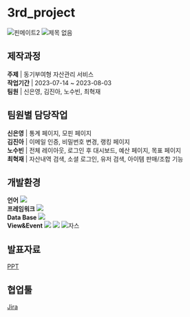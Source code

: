 # 3rd_project
![핀메이트2](https://github.com/PHP-506-Money/3rd_project/assets/126547900/33d22893-0e7b-49c1-8a2a-ff38810c42e1)
![제목 없음](https://github.com/PHP-506-Money/3rd_project/assets/126547900/8c5f8d32-733b-4027-b737-9f6fe674b018)

## 제작과정
__주제__ | 동기부여형 자산관리 서비스<br>
__작업기간__ | 2023-07-14 ~ 2023-08-03<br>
__팀원__ | 신은영, 김진아, 노수빈, 최혁재<br>

## 팀원별 담당작업
__신은영__ | 통계 페이지, 모핀 페이지<br>
__김진아__ | 이메일 인증, 비밀번호 변경, 랭킹 페이지<br>
__노수빈__ | 전체 레이아웃, 로그인 후 대시보드, 예산 페이지, 목표 페이지<br>
__최혁재__ | 자산내역 검색, 소셜 로그인, 유저 검색, 아이템 판매/조합 기능<br>

## 개발환경
__언어__ <img src="https://img.shields.io/badge/PHP-777BB4?style=flat-square&logo=php&logoColor=white"/><br>
__프레임워크__  <img src="https://img.shields.io/badge/Laravel-v9-orange?style=flat-square&logo=laravel&logoColor=white"><br>
__Data Base__  <img src="https://img.shields.io/badge/MariaDB-003545?style=flat-square&logo=mariaDB&logoColor=white"/><br>
__View&Event__  <img src="https://img.shields.io/badge/HTML5-E34F26?style=flat-square&logo=html5&logoColor=white"/> <img src="https://img.shields.io/badge/CSS3-1572B6?style=flat-square&logo=css3&logoColor=white"/> ![자스](https://github.com/PHP-506-Money/3rd_project/assets/126547900/0bda786b-76fa-4633-8fa6-fd784e8a06ba)
<br>

## 발표자료
[PPT](https://www.canva.com/design/DAFpnSI6ZK8/Gk4uoCfI-7-dKKoVfqFjGg/edit?utm_content=DAFpnSI6ZK8&utm_campaign=designshare&utm_medium=link2&utm_source=sharebutton)

## 협업툴
[Jira](https://php-506-money.atlassian.net/jira/software/projects/MV/boards/3/timeline?shared=&atlOrigin=eyJpIjoiMTBlMDZmZmM5ZDcyNDFhNmE0OTlmMzEyMWM5NGY5ODgiLCJwIjoiaiJ9)
